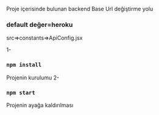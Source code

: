 Proje içerisinde bulunan backend Base Url değiştirme yolu

### default değer=heroku

src=>constants=>ApiConfig.jsx

1-

### `npm install`

Projenin kurulumu
2-

### `npm start`

Projenin ayağa kaldırılması
